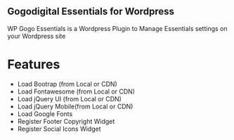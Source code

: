 Gogodigital Essentials for Wordpress
--------------------------
WP Gogo Essentials is a Wordpress Plugin to Manage Essentials settings on your Wordpress site

# Features

 - Load Bootrap (from Local or CDN)
 - Load Fontawesome (from Local or CDN)
 - Load jQuery UI (from Local or CDN)
 - Load jQuery Mobile(from Local or CDN)
 - Load Google Fonts
 - Register Footer Copyright Widget
 - Register Social Icons Widget
